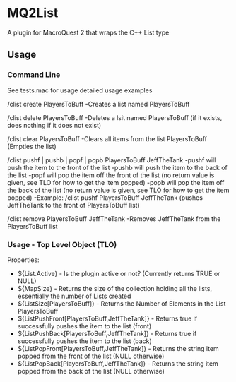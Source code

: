 # MQ2List
A plugin for MacroQuest 2 that wraps the C++ List type

## Usage
### Command Line
See tests.mac for usage detailed usage examples

/clist create PlayersToBuff
-Creates a list named PlayersToBuff

/clist delete PlayersToBuff
-Deletes a lsit named PlayersToBuff (if it exists, does nothing if it does not exist)

/clist clear PlayersToBuff
-Clears all items from the list PlayersToBuff (Empties the list)

/clist pushf | pushb | popf | popb PlayersToBuff JeffTheTank
-pushf will push the item to the front of the list
-pushb will push the item to the back of the list
-popf will pop the item off the front of the list (no return value is given, see TLO for how to get the item popped)
-popb will pop the item off the back of the list (no return value is given, see TLO for how to get the item popped)
-Example: /clist pushf PlayersToBuff JeffTheTank (pushes JeffTheTank to the front of PlayersToBuff list)

/clist remove PlayersToBuff JeffTheTank
-Removes JeffTheTank from the PlayersToBuff list

### Usage - Top Level Object (TLO)
Properties:
* ${List.Active} - Is the plugin active or not? (Currently returns TRUE or NULL)
* ${MapSize} - Returns the size of the collection holding all the lists, essentially the number of Lists created
* ${ListSize[PlayersToBuff]} - Returns the Number of Elements in the List PlayersToBuff
* ${ListPushFront[PlayersToBuff,JeffTheTank]} - Returns true if successfully pushes the item to the list (front)
* ${ListPushBack[PlayersToBuff,JeffTheTank]} - Returns true if successfully pushes the item to the list (back)
* ${ListPopFront[PlayersToBuff,JeffTheTank]} - Returns the string item popped from the front of the list (NULL otherwise)
* ${ListPopBack[PlayersToBuff,JeffTheTank]} - Returns the string item popped from the back of the list (NULL otherwise)

